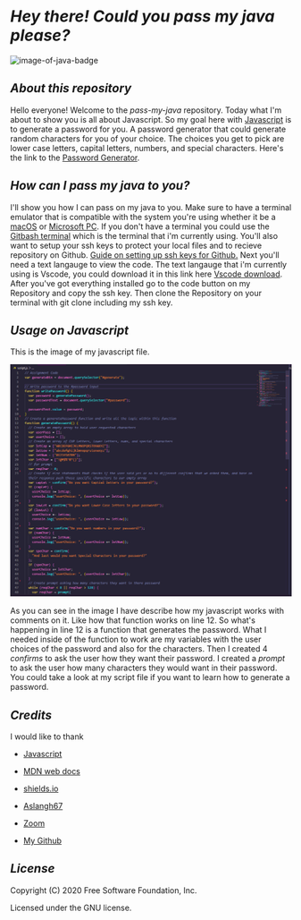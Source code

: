 # ***Hey there! Could you pass my java please?***

![image-of-java-badge](https://img.shields.io/badge/Javascript-48.7%25-yellow)

## *About this repository*

Hello everyone! Welcome to the *pass-my-java* repository. Today what I'm about to show you is all about Javascript. So my goal here with [Javascript](https://www.javascript.com/) is to generate a password for you. A password generator that could generate random characters for you of your choice. The choices you get to pick are lower case letters, capital letters, numbers, and special characters. Here's the link to the [Password Generator](https://shoyu808.github.io/Pass-my-java/).

## *How can I pass my java to you?*

I'll show you how I can pass on my java to you. Make sure to have a terminal emulator that is compatible with the system you're using whether it be a [macOS](https://en.wikipedia.org/wiki/MacOS) or [Microsoft PC](https://www.microsoft.com/en-us/windows). If you don't have a terminal you could use the [Gitbash terminal](https://git-scm.com/downloads)  which is the terminal that i'm currently using. You'll also want to setup your ssh keys to protect your local files and to recieve repository on Github. [Guide on setting up ssh keys for Github.](https://docs.github.com/en/free-pro-team@latest/github/authenticating-to-github/connecting-to-github-with-ssh) Next you'll need a text langauge to view the code. The text langauge that i'm currently using is Vscode, you could download it in this link here [Vscode download](https://code.visualstudio.com/download). After you've got everything installed go to the code button on my Repository and copy the ssh key. Then clone the Repository on your terminal with git clone including my ssh key.

## *Usage on Javascript*

This is the image of my javascript file.

![image-of-java-file](https://github.com/Shoyu808/Pass-my-java/blob/main/images/Screenshot%20(16).png?raw=true)

As you can see in the image I have describe how my javascript works with comments on it. Like how that function works on line 12. So what's happening in line 12 is a function that generates the password. What I needed inside of the function to work are my variables with the user choices of the password and also for the characters. Then I created 4 *confirms* to ask the user how they want their password. I created a *prompt* to ask the user how many characters they would want in their password. You could take a look at my script file if you want to learn how to generate a password.

## *Credits*

I would like to thank

* [Javascript](https://www.javascript.com/)

* [MDN web docs](https://developer.mozilla.org/en-US/)

* [shields.io](https://shields.io/)

* [Aslangh67](https://github.com/Aslangh67/PaswordGen-PseudoCode)

* [Zoom](https://zoom.us/)

* [My Github](https://github.com/Shoyu808)

## *License*

Copyright (C) 2020 Free Software Foundation, Inc.

Licensed under the GNU license.